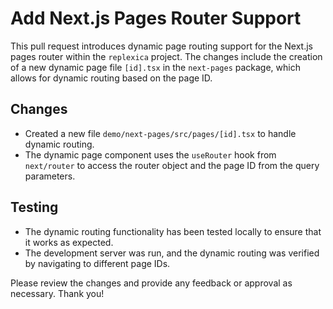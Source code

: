 # Add Next.js Pages Router Support

This pull request introduces dynamic page routing support for the Next.js pages router within the `replexica` project. The changes include the creation of a new dynamic page file `[id].tsx` in the `next-pages` package, which allows for dynamic routing based on the page ID.

## Changes
- Created a new file `demo/next-pages/src/pages/[id].tsx` to handle dynamic routing.
- The dynamic page component uses the `useRouter` hook from `next/router` to access the router object and the page ID from the query parameters.

## Testing
- The dynamic routing functionality has been tested locally to ensure that it works as expected.
- The development server was run, and the dynamic routing was verified by navigating to different page IDs.

Please review the changes and provide any feedback or approval as necessary. Thank you!
